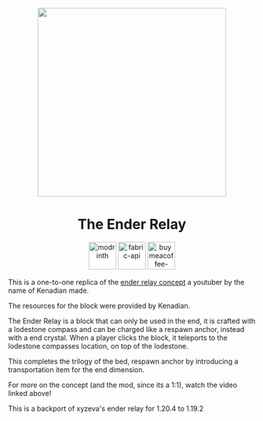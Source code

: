 
<div align="center">

  <img width="384" height="384" src="https://github.com/xyzeva/ender-relay/assets/133499694/0a9b6ff3-a7bd-42ba-ba3c-0845913f9917"></img>
  <h1>The Ender Relay</h1>
  <div>
    <a href="https://modrinth.com/mod/end-relay"><img alt="modrinth" height="56" src="https://cdn.jsdelivr.net/npm/@intergrav/devins-badges@3/assets/cozy/available/modrinth_vector.svg"></a>
    <a href="https://modrinth.com/mod/fabric-api"><img alt="fabric-api" height="56" src="https://cdn.jsdelivr.net/npm/@intergrav/devins-badges@3/assets/cozy/requires/fabric-api_vector.svg"></a>
<a href="https://buymeacoffee.com/xyzeva"><img alt="buymeacoffee-singular" height="56" src="https://cdn.jsdelivr.net/npm/@intergrav/devins-badges@3/assets/cozy/donate/buymeacoffee-singular_vector.svg"></a>
  </div>
</div>

This is a one-to-one replica of the [ender relay concept](https://www.youtube.com/watch?v=L1i4izl25V4) a youtuber by the name of Kenadian made.

The resources for the block were provided by Kenadian.

The Ender Relay is a block that can only be used in the end, it is crafted with a lodestone compass and can be charged like a respawn anchor, instead with a end crystal. When a player clicks the block, it teleports to the lodestone compasses location, on top of the lodestone.

This completes the trilogy of the bed, respawn anchor by introducing a transportation item for the end dimension.

For more on the concept (and the mod, since its a 1:1), watch the video linked above!

This is a backport of xyzeva's ender relay for 1.20.4 to 1.19.2
